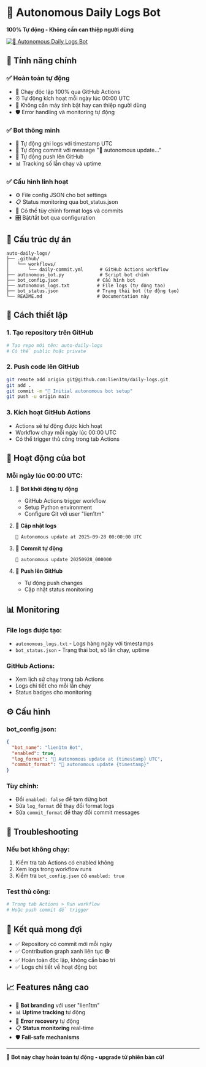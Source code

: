 # 🤖 Autonomous Daily Logs Bot

**100% Tự động - Không cần can thiệp người dùng**

[![🤖 Autonomous Daily Logs Bot](https://github.com/lien1tm/daily-logs/actions/workflows/daily-commit.yml/badge.svg)](https://github.com/lien1tm/daily-logs/actions/workflows/daily-commit.yml)

## 🎯 Tính năng chính

### ✅ **Hoàn toàn tự động**
- 🤖 Chạy độc lập 100% qua GitHub Actions
- ⏰ Tự động kích hoạt mỗi ngày lúc 00:00 UTC
- 🔄 Không cần máy tính bật hay can thiệp người dùng
- 🛡️ Error handling và monitoring tự động

### ✅ **Bot thông minh**
- 📝 Tự động ghi logs với timestamp UTC
- 💾 Tự động commit với message "🤖 autonomous update..."
- 🚀 Tự động push lên GitHub
- 📊 Tracking số lần chạy và uptime

### ✅ **Cấu hình linh hoạt**
- ⚙️ File config JSON cho bot settings
- 📋 Status monitoring qua bot_status.json
- 🔧 Có thể tùy chỉnh format logs và commits
- 🎛️ Bật/tắt bot qua configuration

## 📁 Cấu trúc dự án

```
auto-daily-logs/
├── .github/
│   └── workflows/
│       └── daily-commit.yml      # GitHub Actions workflow
├── autonomous_bot.py             # Script bot chính
├── bot_config.json              # Cấu hình bot
├── autonomous_logs.txt          # File logs (tự động tạo)
├── bot_status.json              # Trạng thái bot (tự động tạo)
└── README.md                    # Documentation này
```

## 🚀 Cách thiết lập

### 1. Tạo repository trên GitHub
```bash
# Tạo repo mới tên: auto-daily-logs
# Có thể public hoặc private
```

### 2. Push code lên GitHub
```bash
git remote add origin git@github.com:lien1tm/daily-logs.git
git add .
git commit -m "🤖 Initial autonomous bot setup"
git push -u origin main
```

### 3. Kích hoạt GitHub Actions
- Actions sẽ tự động được kích hoạt
- Workflow chạy mỗi ngày lúc 00:00 UTC
- Có thể trigger thủ công trong tab Actions

## 🤖 Hoạt động của bot

### **Mỗi ngày lúc 00:00 UTC:**

1. 🤖 **Bot khởi động tự động**
   - GitHub Actions trigger workflow
   - Setup Python environment
   - Configure Git với user "lien1tm"

2. 📝 **Cập nhật logs**
   ```
   🤖 Autonomous update at 2025-09-28 00:00:00 UTC
   ```

3. 💾 **Commit tự động**
   ```
   🤖 autonomous update 20250928_000000
   ```

4. 🚀 **Push lên GitHub**
   - Tự động push changes
   - Cập nhật status monitoring

## 📊 Monitoring

### **File logs được tạo:**

- `autonomous_logs.txt` - Logs hàng ngày với timestamps
- `bot_status.json` - Trạng thái bot, số lần chạy, uptime

### **GitHub Actions:**
- Xem lịch sử chạy trong tab Actions
- Logs chi tiết cho mỗi lần chạy
- Status badges cho monitoring

## ⚙️ Cấu hình

### **bot_config.json:**
```json
{
  "bot_name": "lien1tm Bot",
  "enabled": true,
  "log_format": "🤖 Autonomous update at {timestamp} UTC",
  "commit_format": "🤖 autonomous update {timestamp}"
}
```

### **Tùy chỉnh:**
- Đổi `enabled: false` để tạm dừng bot
- Sửa `log_format` để thay đổi format logs
- Sửa `commit_format` để thay đổi commit messages

## 🔧 Troubleshooting

### **Nếu bot không chạy:**
1. Kiểm tra tab Actions có enabled không
2. Xem logs trong workflow runs
3. Kiểm tra `bot_config.json` có `enabled: true`

### **Test thủ công:**
```bash
# Trong tab Actions > Run workflow
# Hoặc push commit để trigger
```

## 🎯 Kết quả mong đợi

- ✅ Repository có commit mới mỗi ngày
- ✅ Contribution graph xanh liên tục 🟢
- ✅ Hoàn toàn độc lập, không cần bảo trì
- ✅ Logs chi tiết về hoạt động bot

## 📈 Features nâng cao

- 🤖 **Bot branding** với user "lien1tm"
- 📊 **Uptime tracking** tự động
- 🔄 **Error recovery** tự động
- 📋 **Status monitoring** real-time
- 🛡️ **Fail-safe mechanisms**

---

**🤖 Bot này chạy hoàn toàn tự động - upgrade từ phiên bản cũ!**
